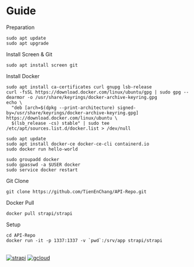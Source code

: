 # Guide

Preparation
```
sudo apt update
sudo apt upgrade
```
Install Screen & Git
```
sudo apt install screen git
```
Install Docker
```
sudo apt install ca-certificates curl gnupg lsb-release
curl -fsSL https://download.docker.com/linux/ubuntu/gpg | sudo gpg --dearmor -o /usr/share/keyrings/docker-archive-keyring.gpg
echo \
  "deb [arch=$(dpkg --print-architecture) signed-by=/usr/share/keyrings/docker-archive-keyring.gpg] https://download.docker.com/linux/ubuntu \
  $(lsb_release -cs) stable" | sudo tee /etc/apt/sources.list.d/docker.list > /dev/null
  
sudo apt update
sudo apt install docker-ce docker-ce-cli containerd.io
sudo docker run hello-world

sudo groupadd docker
sudo gpasswd -a $USER docker
sudo service docker restart
```
Git Clone
```
git clone https://github.com/TienEnChang/API-Repo.git
```
Docker Pull
```
docker pull strapi/strapi
```
Setup
```
cd API-Repo
docker run -it -p 1337:1337 -v `pwd`:/srv/app strapi/strapi
```

\
[![strapi](https://i.imgur.com/fP5frDe.png)](http://34.82.135.45:1337/admin/)
[![gcloud](https://i.imgur.com/xW6xKYK.png)](https://console.cloud.google.com/compute/instances?hl=zh-TW&project=workspace-328311)

